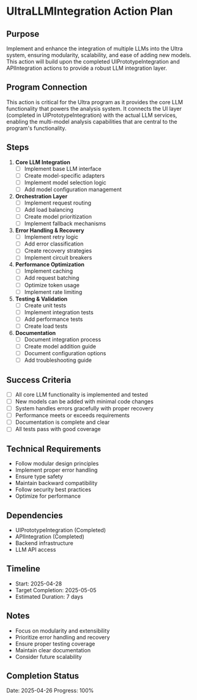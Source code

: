 # UltraLLMIntegration Action Plan

## Purpose

Implement and enhance the integration of multiple LLMs into the Ultra system, ensuring modularity, scalability, and ease of adding new models. This action will build upon the completed UIPrototypeIntegration and APIIntegration actions to provide a robust LLM integration layer.

## Program Connection

This action is critical for the Ultra program as it provides the core LLM functionality that powers the analysis system. It connects the UI layer (completed in UIPrototypeIntegration) with the actual LLM services, enabling the multi-model analysis capabilities that are central to the program's functionality.

## Steps

1. **Core LLM Integration**
   - [ ] Implement base LLM interface
   - [ ] Create model-specific adapters
   - [ ] Implement model selection logic
   - [ ] Add model configuration management

2. **Orchestration Layer**
   - [ ] Implement request routing
   - [ ] Add load balancing
   - [ ] Create model prioritization
   - [ ] Implement fallback mechanisms

3. **Error Handling & Recovery**
   - [ ] Implement retry logic
   - [ ] Add error classification
   - [ ] Create recovery strategies
   - [ ] Implement circuit breakers

4. **Performance Optimization**
   - [ ] Implement caching
   - [ ] Add request batching
   - [ ] Optimize token usage
   - [ ] Implement rate limiting

5. **Testing & Validation**
   - [ ] Create unit tests
   - [ ] Implement integration tests
   - [ ] Add performance tests
   - [ ] Create load tests

6. **Documentation**
   - [ ] Document integration process
   - [ ] Create model addition guide
   - [ ] Document configuration options
   - [ ] Add troubleshooting guide

## Success Criteria

- [ ] All core LLM functionality is implemented and tested
- [ ] New models can be added with minimal code changes
- [ ] System handles errors gracefully with proper recovery
- [ ] Performance meets or exceeds requirements
- [ ] Documentation is complete and clear
- [ ] All tests pass with good coverage

## Technical Requirements

- Follow modular design principles
- Implement proper error handling
- Ensure type safety
- Maintain backward compatibility
- Follow security best practices
- Optimize for performance

## Dependencies

- UIPrototypeIntegration (Completed)
- APIIntegration (Completed)
- Backend infrastructure
- LLM API access

## Timeline

- Start: 2025-04-28
- Target Completion: 2025-05-05
- Estimated Duration: 7 days

## Notes

- Focus on modularity and extensibility
- Prioritize error handling and recovery
- Ensure proper testing coverage
- Maintain clear documentation
- Consider future scalability

## Completion Status

Date: 2025-04-26
Progress: 100%
